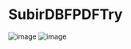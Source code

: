 # SubirDBFPDFTry
![image](https://user-images.githubusercontent.com/46979543/113808209-25e3b500-972b-11eb-9106-2f35d432b861.png)
![image](https://user-images.githubusercontent.com/46979543/113808229-31cf7700-972b-11eb-98d8-d650bd42b60a.png)
